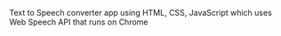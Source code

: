 Text to Speech converter app using HTML, CSS, JavaScript which uses Web Speech API that runs on Chrome
